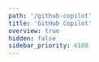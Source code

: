 ```yaml
---
path: '/github-copilot'
title: 'GitHub Copilot'
overview: true
hidden: false
sidebar_priority: 6100
---
```


<pages-in-this-section></pages-in-this-section>
